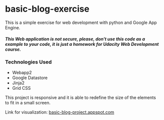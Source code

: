 # basic-blog-exercise
This is a simple exercise for web development with python and Google App Engine.

##### This Web application is not secure, please, don't use this code as a example to your code, it is just a homework for Udacity Web Development course.

### Technologies Used
 - Webapp2
 - Google Datastore
 - Jinja2
 - Grid CSS

 This project is responsive and  it is able to redefine the size of the elements to fit in a small screen.

Link for visualization: [basic-blog-project.appspot.com](http://basic-blog-project.appspot.com/)
